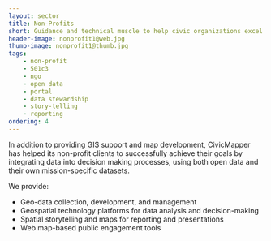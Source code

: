 ```yaml
---
layout: sector
title: Non-Profits
short: Guidance and technical muscle to help civic organizations excel in public geodata stewardship
header-image: nonprofit1@web.jpg
thumb-image: nonprofit1@thumb.jpg
tags:
    - non-profit
    - 501c3
    - ngo
    - open data
    - portal
    - data stewardship
    - story-telling
    - reporting
ordering: 4
---
```


In addition to providing GIS support and map development, CivicMapper has helped its non-profit clients to successfully achieve their goals by integrating data into decision making processes, using both open data and their own mission-specific datasets.

We provide:

* Geo-data collection, development, and management
* Geospatial technology platforms for data analysis and decision-making
* Spatial storytelling and maps for reporting and presentations
* Web map-based public engagement tools